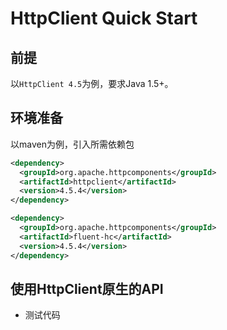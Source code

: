 # HttpClient Quick Start

## 前提

以`HttpClient 4.5`为例，要求Java 1.5+。

## 环境准备

以maven为例，引入所需依赖包

```xml
<dependency>
  <groupId>org.apache.httpcomponents</groupId>
  <artifactId>httpclient</artifactId>
  <version>4.5.4</version>
</dependency>
```

```xml
<dependency>
  <groupId>org.apache.httpcomponents</groupId>
  <artifactId>fluent-hc</artifactId>
  <version>4.5.4</version>
</dependency>
```

## 使用HttpClient原生的API

* 测试代码



